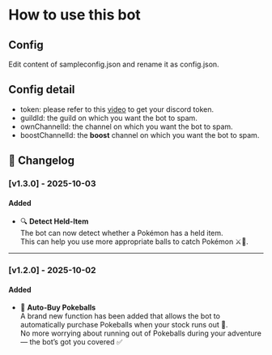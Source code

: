 # How to use this bot

## Config
Edit content of sampleconfig.json and rename it as config.json.

## Config detail
- token: please refer to this [video](https://youtu.be/_4s2DpUhLGQ?si=Y_SXTWQzs9s-n6D8&t=180) to get your discord token.
- guildId: the guild on which you want the bot to spam.
- ownChannelId: the channel on which you want the bot to spam.
- boostChannelId: the **boost** channel on which you want the bot to spam.


## 📜 Changelog

### [v1.3.0] - 2025-10-03

#### Added
- 🔍 **Detect Held-Item**  
  The bot can now detect whether a Pokémon has a held item.  
  This can help you use more appropriate balls to catch Pokémon ⚔️🎒.

---

### [v1.2.0] - 2025-10-02

#### Added
- 📌 **Auto-Buy Pokeballs**  
  A brand new function has been added that allows the bot to automatically purchase Pokeballs when your stock runs out 🛒.  
  No more worrying about running out of Pokeballs during your adventure — the bot’s got you covered ✅
